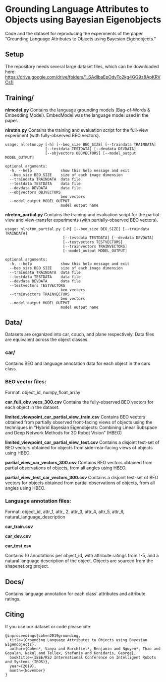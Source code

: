 # Grounding Language Attributes to Objects using Bayesian Eigenobjects
Code and the dataset for reproducing the experiments of the paper “Grounding Language Attributes to Objects using Bayesian Eigenobjects.”

## Setup
The repository needs several large dataset files, which can be downloaded here:
https://drive.google.com/drive/folders/1_6AdIbaEpOdvTo2kg4GG9z8ApKRVCs1i

## Training/
**nlmodel.py**
Contains the language grounding models (Bag-of-Words & Embedding Model). EmbedModel was the language model used in the paper.

**nlretnn.py**
Contains the training and evaluation script for the full-view experiment (with fully-observed BEO vectors).

```
usage: nlretnn.py [-h] [--beo_size BEO_SIZE] [--traindata TRAINDATA]
                  [--testdata TESTDATA] [--devdata DEVDATA]
                  [--objvectors OBJVECTORS] [--model_output MODEL_OUTPUT]

optional arguments:
  -h, --help             show this help message and exit
  --beo_size BEO_SIZE    size of each image dimension
  --traindata TRAINDATA  data file
  --testdata TESTDATA    data file
  --devdata DEVDATA      data file
  --objvectors OBJVECTORS
                         beo vectors
  --model_output MODEL_OUTPUT
                         model output name
```

**nlretnn_partial.py**
Contains the training and evaluation script for the partial-view and view-transfer experiments (with partially-observed BEO vectors).

```
usage: nlretnn_partial.py [-h] [--beo_size BEO_SIZE] [--traindata TRAINDATA]
                          [--testdata TESTDATA] [--devdata DEVDATA]
                          [--testvectors TESTVECTORS]
                          [--trainvectors TRAINVECTORS]
                          [--model_output MODEL_OUTPUT]

optional arguments:
  -h, --help             show this help message and exit
  --beo_size BEO_SIZE    size of each image dimension
  --traindata TRAINDATA  data file
  --testdata TESTDATA    data file
  --devdata DEVDATA      data file
  --testvectors TESTVECTORS
                         beo vectors
  --trainvectors TRAINVECTORS
                         beo vectors
  --model_output MODEL_OUTPUT
                         model output name
```

## Data/
Datasets are organized into car, couch, and plane respectively. Data files are equivalent across the object classes.

### car/
Contains BEO and language annotation data for each object in the cars class.

### BEO vector files:
Format:
object_id, numpy_float_array

**car_full_obv_vecs_300.csv**
Contains the fully-observed BEO vectors for each object in the dataset.

**limited_viewpoint_car_partial_view_train.csv**
Contains BEO vectors obtained from partially observed front-facing views of objects using the techniques in “Hybrid Bayesian Eigenobjects: Combining Linear Subspace and Deep Network Methods for 3D Robot Vision” (HBEO)

**limited_viewpoint_car_partial_view_test.csv**
Contains a disjoint test-set of BEO vectors obtained for objects from side-rear-facing views of objects using HBEO.

**partial_view_car_vectors_300.csv**
Contains BEO vectors obtained from partial observations of objects, from all angles using HBEO.

**partial_view_test_car_vectors_300.csv**
Contains a disjoint test-set of BEO vectors for objects obtained from partial observations of objects, from all angles using HBEO.

### Language annotation files:
Format:
object_id, attr_1, attr_ 2, attr_3, attr_4, attr_5, attr_6, natural_language_description

**car_train.csv**

**car_dev.csv**

**car_test.csv**

Contains 10 annotations per object_id, with attribute ratings from 1-5, and a natural language description of the object. Objects are sourced from the shapenet.org project.

## Docs/
Contains language annotation for each class' attributes and attribute ratings.

## Citing
If you use our dataset or code please cite:
```
@inproceedings{cohen2019grounding,
  title={Grounding Language Attributes to Objects using Bayesian Eigenobjects},
  author={Cohen*, Vanya and Burchfiel*, Benjamin and Nguyen*, Thao and Gopalan, Nakul and Tellex, Stefanie and Konidaris, George},
  booktitle={IEEE/RSJ International Conference on Intelligent Robots and Systems (IROS)},
  year={2019},
  month={November}
}
```

